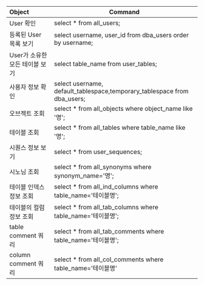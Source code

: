| Object | Command  |
|:--|---------|
| User 확인|  select * from all_users;|
| 등록된 User 목록 보기|  select username, user_id from dba_users order by username;|
| User가 소유한 모든 테이블 보기|  select table_name from user_tables;|
| 사용자 정보 확인|  select username, default_tablespace,temporary_tablespace from dba_users;|
| 오브젝트 조회|  select * from all_objects where object_name like '명';|
| 테이블 조회|  select * from all_tables where table_name like '명';|
| 시퀀스 정보 보기|  select * from user_sequences;|
| 시노님 조회|  select * from all_synonyms where synonym_name='명';|
| 테이블 인덱스 정보 조회|  select * from all_ind_columns where table_name='테이블명';|
| 테이블의 컬럼 정보 조회|  select * from all_tab_columns where table_name='테이블명';|
| table comment 쿼리|  select * from all_tab_comments where table_name='테이블명';|
| column comment 쿼리|  select * from all_col_comments where table_name='테이블명'
